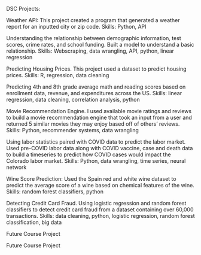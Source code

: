 DSC Projects: 

Weather API: This project created a program that generated a weather report for an inputted city or zip code. Skills: Python, API 

Understanding the relationship between demographic information, test scores, crime rates, and school funding. Built a model to understand a basic relationship. Skills: Webscraping, data wrangling, API, python, linear regression 

Predicting Housing Prices. This project used a dataset to predict housing prices. Skills: R, regression, data cleaning 

Predicting 4th and 8th grade average math and reading scores based on enrollment data, revenue, and expenditures across the US. Skills: linear regression, data cleaning, correlation analysis, python 

Movie Recommendation Engine. I used available movie ratings and reviews to build a movie recommendation engine that took an input from a user and returned 5 similar movies they may enjoy based off of others’ reviews. Skills: Python, recommender systems, data wrangling 

Using labor statistics paired with COVID data to predict the labor market. Used pre-COVID labor data along with COVID vaccine, case and death data to build a timeseries to predict how COVID cases would impact the Colorado labor market. Skills: Python, data wrangling, time series, neural network 

Wine Score Prediction: Used the Spain red and white wine dataset to predict the average score of a wine based on chemical features of the wine. Skills: random forest classifiers, python 

Detecting Credit Card Fraud. Using logistic regression and random forest classifiers to detect credit card fraud from a dataset containing over 60,000 transactions. Skills: data cleaning, python, logistic regression, random forest classification, big data 

Future Course Project 

Future Course Project 
